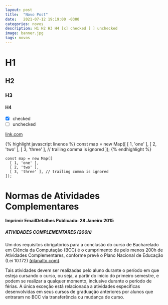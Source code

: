 ```yaml
---
layout: post
title:  "Novo Post"
date:   2021-07-12 19:19:00 -0300
categories: novos
description: H1 H2 H3 H4 [x] checked [ ] unchecked
image: banner.jpg
tags: novos
---
```

# H1
## H2
### H3
#### H4

- [x] checked
- [ ] unchecked

[link.com](google.com)

{% highlight javascript linenos %}
const map = new Map([
  [ 1, 'one' ],
  [ 2, 'two' ],
  [ 3, 'three' ], // trailing comma is ignored
]);
{% endhighlight %}

```
const map = new Map([
  [ 1, 'one' ],
  [ 2, 'two' ],
  [ 3, 'three' ], // trailing comma is ignored
]);
```

# Normas de Atividades Complementares
#### Imprimir  EmailDetalhes Publicado: 28 Janeiro 2015
##### ATIVIDADES COMPLEMENTARES (200h)

Um dos requisitos obrigatórios para a conclusão do curso de Bacharelado em Ciência da Computação (BCC) é o cumprimento de pelo menos 200h de Atividades Complementares, conforme prevê o Plano Nacional de Educação (Lei 10.172) [(planalto.com)](http://www.planalto.gov.br/ccivil_03/leis/leis_2001/l10172.htm).


Tais atividades devem ser realizadas pelo aluno durante o período em que esteja cursando o curso, ou seja, a partir do início do primeiro semestre, e podem se realizar a qualquer momento, inclusive durante o período de férias. A única exceção está relacionada a atividades específicas desenvolvidas em seus cursos de graduação anteriores por alunos que entraram no BCC via transferência ou mudança de curso.
